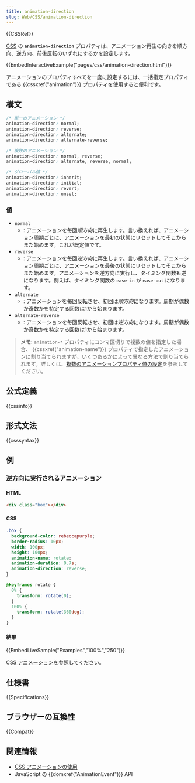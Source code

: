 ```yaml
---
title: animation-direction
slug: Web/CSS/animation-direction
---
```


{{CSSRef}}

[CSS](/ja/docs/Web/CSS) の **`animation-direction`** プロパティは、アニメーション再生の向きを順方向、逆方向、前後反転のいずれにするかを設定します。

{{EmbedInteractiveExample("pages/css/animation-direction.html")}}

アニメーションのプロパティすべてを一度に設定するには、一括指定プロパティである {{cssxref("animation")}} プロパティを使用すると便利です。

## 構文

```css
/* 単一のアニメーション */
animation-direction: normal;
animation-direction: reverse;
animation-direction: alternate;
animation-direction: alternate-reverse;

/* 複数のアニメーション */
animation-direction: normal, reverse;
animation-direction: alternate, reverse, normal;

/* グローバル値 */
animation-direction: inherit;
animation-direction: initial;
animation-direction: revert;
animation-direction: unset;
```

### 値

- `normal`
  - : アニメーションを毎回<em>順方向</em>に再生します。言い換えれば、アニメーション周期ごとに、アニメーションを最初の状態にリセットしてそこからまた始めます。これが既定値です。
- `reverse`
  - : アニメーションを毎回<em>逆方向</em>に再生します。言い換えれば、アニメーション周期ごとに、アニメーションを最後の状態にリセットしてそこからまた始めます。アニメーションを逆方向に実行し、タイミング関数も逆になります。例えば、タイミング関数の `ease-in` が `ease-out` になります。
- `alternate`
  - : アニメーションを毎回反転させ、初回は<em>順方向</em>になります。周期が偶数か奇数かを特定する回数は1から始まります。
- `alternate-reverse`
  - : アニメーションを毎回反転させ、初回は<em>逆方向</em>になります。周期が偶数か奇数かを特定する回数は1から始まります。

> **メモ:** `animation-*` プロパティにコンマ区切りで複数の値を指定した場合、 {{cssxref("animation-name")}} プロパティで指定したアニメーションに割り当てられますが、いくつあるかによって異なる方法で割り当てられます。詳しくは、[複数のアニメーションプロパティ値の設定](/ja/docs/Web/CSS/CSS_Animations/Using_CSS_animations#setting_multiple_animation_property_values)を参照してください。

## 公式定義

{{cssinfo}}

## 形式文法

{{csssyntax}}

## 例

### 逆方向に実行されるアニメーション

#### HTML

```html
<div class="box"></div>
```

#### CSS

```css
.box {
  background-color: rebeccapurple;
  border-radius: 10px;
  width: 100px;
  height: 100px;
  animation-name: rotate;
  animation-duration: 0.7s;
  animation-direction: reverse;
}

@keyframes rotate {
  0% {
    transform: rotate(0);
  }
  100% {
    transform: rotate(360deg);
  }
}
```

#### 結果

{{EmbedLiveSample("Examples","100%","250")}}

[CSS アニメーション](/ja/docs/Web/CSS/CSS_Animations/Using_CSS_animations)を参照してください。

## 仕様書

{{Specifications}}

## ブラウザーの互換性

{{Compat}}

## 関連情報

- [CSS アニメーションの使用](/ja/docs/Web/CSS/CSS_Animations/Using_CSS_animations)
- JavaScript の {{domxref("AnimationEvent")}} API
